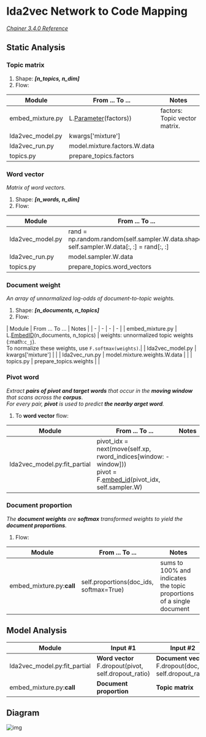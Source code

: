 # lda2vec Network to Code Mapping
_[Chainer 3.4.0 Reference](https://docs.chainer.org/en/v3.4.0/reference/core/generated/chainer.Link.html#chainer.Link)_

## Static Analysis
### Topic matrix
1. Shape: _**[n_topics, n_dim]**_
2. Flow:

  | Module | From ... To ... | Notes |
  | - | - | - |
  | embed_mixture.py | L.[Parameter](https://docs.chainer.org/en/v3.4.0/reference/generated/chainer.links.Parameter.html)(factors)) | factors: Topic vector matrix. |
  | lda2vec_model.py | kwargs['mixture'] | |
  | lda2vec_run.py | model.mixture.factors.W.data | |
  | topics.py | prepare_topics.factors | |

### Word vector
_Matrix of word vectors._<br>

1. Shape: _**[n_words, n_dim]**_
2. Flow:

  | Module | From ... To ... | Notes |
  | - | - | - |
  | lda2vec_model.py | rand = np.random.random(self.sampler.W.data.shape)<br>self.sampler.W.data[:, :] = rand[:, :] | Random initial? |
  | lda2vec_run.py | model.sampler.W.data | |
  | topics.py | prepare_topics.word_vectors | |

### Document weight
_An array of unnormalized log-odds of document-to-topic weights._<br>

1. Shape: _**[n_documents, n_topics]**_
2. Flow:

  | Module | From ... To ... | Notes |
  | - | - | - | - |
  | embed_mixture.py | L.[EmbedID](https://docs.chainer.org/en/v3.4.0/reference/generated/chainer.links.EmbedID.html?highlight=embedid)(n_documents, n_topics) | weights: unnormalized topic weights (:math:`c_j`).<br>To normalize these weights, use `F.softmax(weights)`.|
  | lda2vec_model.py | kwargs['mixture'] |  |
  | lda2vec_run.py | model.mixture.weights.W.data | |
  | topics.py | prepare_topics.weights | |

### Pivot word
_Extract **pairs of pivot and target words** that occur in the **moving window** that scans across the **corpus**_.<br>
_For every pair, **pivot** is used to predict **the nearby arget word**._<br>

1. To **word vector** flow:

  | Module | From ... To ... | Notes |
  | - | - | - |
  | lda2vec_model.py:fit_partial | pivot_idx = next(move(self.xp, rword_indices[window: -window]))<br>pivot = F.[embed_id](https://docs.chainer.org/en/v3.4.0/reference/generated/chainer.functions.embed_id.html?highlight=embed_id#chainer.functions.embed_id)(pivot_idx, self.sampler.W) | |

### Document proportion
_The **document weights** are **softmax** transformed weights to yield the **document proportions**_.<br>

1. Flow:

  | Module | From ... To ... | Notes |
  | - | - | - |
  | embed_mixture.py:__call__ | self.proportions(doc_ids, softmax=True) | sums to 100% and indicates the topic proportions of a single document |

## Model Analysis

| Module | Input #1 | Input #2 | Op | Output | Notes |
| - | - | - | - | - | - |
| lda2vec_model.py:fit_partial | **Word vector**<br>F.dropout(pivot, self.dropout_ratio) | **Document vector**<br>F.dropout(doc, self.dropout_ratio) | + | Context vector - **context** | |
| embed_mixture.py:__call__ | **Document proportion** | **Topic matrix** | F.matmul | Document vector | |

## Diagram
![img](/lda2vec_network_publish_text.gif)
